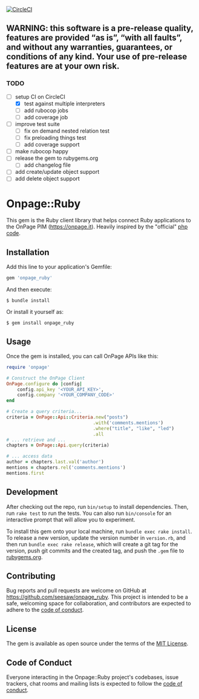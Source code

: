 [![CircleCI](https://circleci.com/gh/seesaw/onpage_ruby/tree/main.svg?style=svg)](https://circleci.com/gh/seesaw/onpage_ruby/tree/s&m)

## WARNING: this software is a pre-release quality, features are provided “as is”, “with all faults”, and without any warranties, guarantees, or conditions of any kind. Your use of pre-release features are at your own risk.

### TODO
- [ ] setup CI on CircleCI
  - [x] test against multiple interpreters
  - [ ] add rubocop jobs
  - [ ] add coverage job
- [ ] improve test suite
    - [ ] fix on demand nested relation test
    - [ ] fix preloading things test
    - [ ] add coverage support
- [ ] make rubocop happy
- [ ] release the gem to rubygems.org
  - [ ] add changelog file
- [ ] add create/update object support
- [ ] add delete object support

# Onpage::Ruby

This gem is the Ruby client library that helps connect Ruby applications to the OnPage PIM (https://onpage.it).
Heavily inspired by the "official" [php code](https://github.com/onpage-dev/onpage-php).

## Installation

Add this line to your application's Gemfile:

```ruby
gem 'onpage_ruby'
```

And then execute:

    $ bundle install

Or install it yourself as:

    $ gem install onpage_ruby

## Usage

Once the gem is installed, you can call OnPage APIs like this:

```ruby
require 'onpage'

# Construct the OnPage Client
OnPage.configure do |config|
    config.api_key '<YOUR_API_KEY>',
    config.company '<YOUR_COMPANY_CODE>'
end

# Create a query criteria...
criteria = OnPage::Api::Criteria.new("posts")
                                .with('comments.mentions')
                                .where("title", "like", "led")
                                .all
# ... retrieve and ...
chapters = OnPage::Api.query(criteria)

# ... access data
author = chapters.last.val('author')
mentions = chapters.rel('comments.mentions')
mentions.first
```

## Development

After checking out the repo, run `bin/setup` to install dependencies. Then, run `rake test` to run the tests. You can also run `bin/console` for an interactive prompt that will allow you to experiment.

To install this gem onto your local machine, run `bundle exec rake install`. To release a new version, update the version number in `version.rb`, and then run `bundle exec rake release`, which will create a git tag for the version, push git commits and the created tag, and push the `.gem` file to [rubygems.org](https://rubygems.org).

## Contributing

Bug reports and pull requests are welcome on GitHub at https://github.com/seesaw/onpage_ruby. This project is intended to be a safe, welcoming space for collaboration, and contributors are expected to adhere to the [code of conduct](https://github.com/seesaw/onpage_ruby/blob/master/CODE_OF_CONDUCT.md).

## License

The gem is available as open source under the terms of the [MIT License](https://opensource.org/licenses/MIT).

## Code of Conduct

Everyone interacting in the Onpage::Ruby project's codebases, issue trackers, chat rooms and mailing lists is expected to follow the [code of conduct](https://github.com/seesaw/onpage_ruby/blob/master/CODE_OF_CONDUCT.md).
